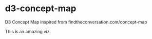 # d3-concept-map
D3 Concept Map inspired from findtheconversation.com/concept-map

This is an amazing viz.
